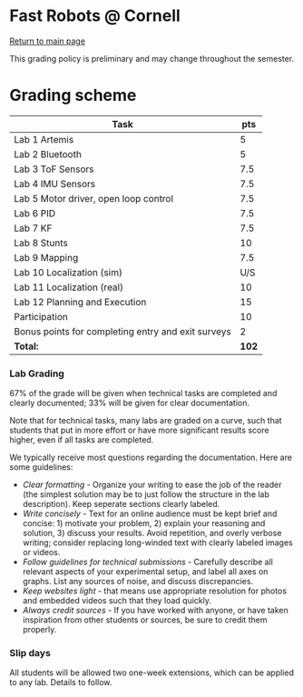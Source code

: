 # Fast Robots @ Cornell

[Return to main page](index.md)

This grading policy is preliminary and may change throughout the semester.

# Grading scheme

| Task                                                          |   pts   |
|---------------------------------------------------------------|---------|
| Lab 1 Artemis                                                 |       5 |
| Lab 2 Bluetooth                                               |       5 | 
| Lab 3 ToF Sensors                                             |     7.5 |  
| Lab 4 IMU Sensors                                             |     7.5 |
| Lab 5 Motor driver, open loop control                         |     7.5 | 
| Lab 6 PID                                                     |     7.5 | 
| Lab 7 KF                                                      |     7.5 | 
| Lab 8 Stunts                                                  |      10 | 
| Lab 9 Mapping                                                 |     7.5 |
| Lab 10 Localization (sim)                                     |     U/S | 
| Lab 11 Localization (real)                                    |      10 | 
| Lab 12 Planning and Execution                                 |      15 |  
| Participation                                                 |      10 |
| Bonus points for completing entry and exit surveys            |       2 |
| **Total:**                                                    | **102** |

### Lab Grading

67% of the grade will be given when technical tasks are completed and clearly documented; 33% will be given for clear documentation. 

Note that for technical tasks, many labs are graded on a curve, such that students that put in more effort or have more significant results score higher, even if all tasks are completed. 

We typically receive most questions regarding the documentation. Here are some guidelines:

* *Clear formatting* - Organize your writing to ease the job of the reader (the simplest solution may be to just follow the structure in the lab description). Keep seperate sections clearly labeled. 
* *Write concisely* - Text for an online audience must be kept brief and concise: 1) motivate your problem, 2) explain your reasoning and solution, 3) discuss your results. Avoid repetition, and overly verbose writing; consider replacing long-winded text with clearly labeled images or videos. 
* *Follow guidelines for technical submissions* - Carefully describe all relevant aspects of your experimental setup, and label all axes on graphs. List any sources of noise, and discuss discrepancies.
* *Keep websites light* - that means use appropriate resolution for photos and embedded videos such that they load quickly. 
* *Always credit sources* - If you have worked with anyone, or have taken inspiration from other students or sources, be sure to credit them properly. 


### Slip days

All students will be allowed two one-week extensions, which can be applied to any lab. Details to follow. 
